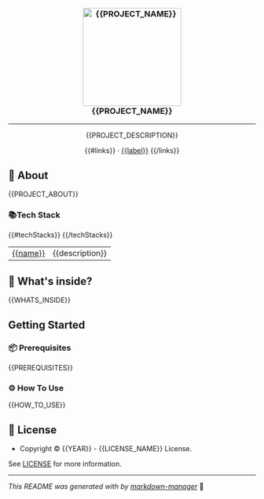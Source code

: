 <h3 align="center">
  <br />
   <a  href="{{GITHUB_URL}}"><img src="{{PROJECT_LOGO}}" alt="{{PROJECT_NAME}}" width="200" /></a>
  <br />
{{PROJECT_NAME}}
  <br />
</h3>

<hr />

<p  align="center">{{PROJECT_DESCRIPTION}}</p>


  <p align="center">
{{#links}}
· <a  href="{{link}}">{{label}}</a>
{{/links}}
  </p>

## 📖 About

{{PROJECT_ABOUT}}

### 📚Tech Stack

<table>
{{#techStacks}}
<tr>
  <td> <a href="{{url}}">{{name}}</a></td>
  <td>{{description}}</td>
</tr>
{{/techStacks}}
</table>

## 🧐 What's inside?

{{WHATS_INSIDE}}

## Getting Started

### 📦 Prerequisites

{{PREREQUISITES}}

### ⚙️ How To Use

{{HOW_TO_USE}}

## 🔑 License

* Copyright © {{YEAR}} - {{LICENSE_NAME}} License.

See [LICENSE]({{GITHUB_URL}}/blob/{{GITHUB_MAIN_BRANCH}}/LICENSE) for more information.

---

_This README was generated with by [markdown-manager](https://github.com/yasinatesim/markdown-manager)_ 🥲

